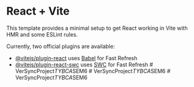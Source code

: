 # React + Vite

This template provides a minimal setup to get React working in Vite with HMR and some ESLint rules.

Currently, two official plugins are available:

- [@vitejs/plugin-react](https://github.com/vitejs/vite-plugin-react/blob/main/packages/plugin-react/README.md) uses [Babel](https://babeljs.io/) for Fast Refresh
- [@vitejs/plugin-react-swc](https://github.com/vitejs/vite-plugin-react-swc) uses [SWC](https://swc.rs/) for Fast Refresh
#   V e r S y n c P r o j e c t _ T Y B C A _ S E M 6  
 #   V e r S y n c P r o j e c t _ T Y B C A _ S E M 6  
 #   V e r S y n c P r o j e c t _ T Y B C A _ S E M 6  
 